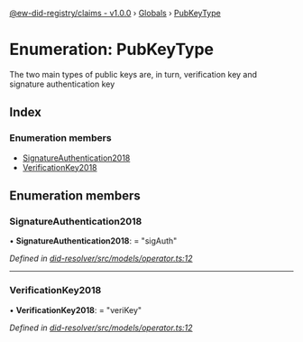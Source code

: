 [@ew-did-registry/claims - v1.0.0](../README.md) › [Globals](../globals.md) › [PubKeyType](pubkeytype.md)

# Enumeration: PubKeyType

The two main types of public keys are, in turn, verification key and signature authentication key

## Index

### Enumeration members

* [SignatureAuthentication2018](pubkeytype.md#signatureauthentication2018)
* [VerificationKey2018](pubkeytype.md#verificationkey2018)

## Enumeration members

###  SignatureAuthentication2018

• **SignatureAuthentication2018**: = "sigAuth"

*Defined in [did-resolver/src/models/operator.ts:12](https://github.com/energywebfoundation/ew-did-registry/blob/d64ff0f/packages/did-resolver/src/models/operator.ts#L12)*

___

###  VerificationKey2018

• **VerificationKey2018**: = "veriKey"

*Defined in [did-resolver/src/models/operator.ts:12](https://github.com/energywebfoundation/ew-did-registry/blob/d64ff0f/packages/did-resolver/src/models/operator.ts#L12)*
